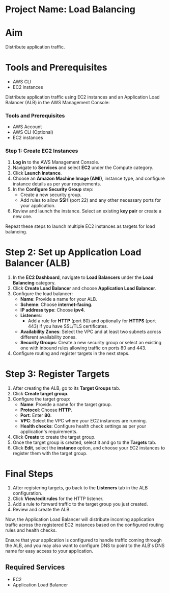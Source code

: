 # Project Name: Load Balancing
# Aim
Distribute application traffic.

# Tools and Prerequisites
- AWS CLI
- EC2 instances

Distribute application traffic using EC2 instances and an Application Load Balancer (ALB) in the AWS Management Console:

### Tools and Prerequisites
- AWS Account
- AWS CLI (Optional)
- EC2 instances

### Step 1: Create EC2 Instances
1. **Log in** to the AWS Management Console.
2. Navigate to **Services** and select **EC2** under the Compute category.
3. Click **Launch Instance**.
4. Choose an **Amazon Machine Image (AMI)**, instance type, and configure instance details as per your requirements.
5. In the **Configure Security Group** step:
   - Create a new security group.
   - Add rules to allow **SSH** (port 22) and any other necessary ports for your application.
6. Review and launch the instance. Select an existing **key pair** or create a new one.

Repeat these steps to launch multiple EC2 instances as targets for load balancing.

# Step 2: Set up Application Load Balancer (ALB)
1. In the **EC2 Dashboard**, navigate to **Load Balancers** under the **Load Balancing** category.
2. Click **Create Load Balancer** and choose **Application Load Balancer**.
3. Configure the load balancer:
   - **Name**: Provide a name for your ALB.
   - **Scheme**: Choose **internet-facing**.
   - **IP address type**: Choose **ipv4**.
   - **Listeners**:
     - Add a rule for **HTTP** (port 80) and optionally for **HTTPS** (port 443) if you have SSL/TLS certificates.
   - **Availability Zones**: Select the VPC and at least two subnets across different availability zones.
   - **Security Groups**: Create a new security group or select an existing one with inbound rules allowing traffic on ports 80 and 443.
4. Configure routing and register targets in the next steps.

# Step 3: Register Targets
1. After creating the ALB, go to its **Target Groups** tab.
2. Click **Create target group**.
3. Configure the target group:
   - **Name**: Provide a name for the target group.
   - **Protocol**: Choose **HTTP**.
   - **Port**: Enter **80**.
   - **VPC**: Select the VPC where your EC2 instances are running.
   - **Health checks**: Configure health check settings as per your application's requirements.
4. Click **Create** to create the target group.
5. Once the target group is created, select it and go to the **Targets** tab.
6. Click **Edit**, select the **instance** option, and choose your EC2 instances to register them with the target group.

# Final Steps
1. After registering targets, go back to the **Listeners** tab in the ALB configuration.
2. Click **View/edit rules** for the HTTP listener.
3. Add a rule to forward traffic to the target group you just created.
4. Review and create the ALB.

Now, the Application Load Balancer will distribute incoming application traffic across the registered EC2 instances based on the configured routing rules and health checks.

Ensure that your application is configured to handle traffic coming through the ALB, and you may also want to configure DNS to point to the ALB's DNS name for easy access to your application.

## Required Services
- EC2
- Application Load Balancer
